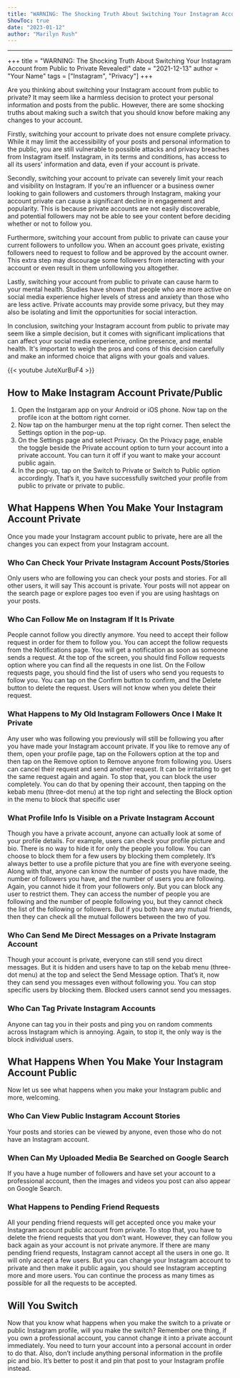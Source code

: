 ```yaml
---
title: "WARNING: The Shocking Truth About Switching Your Instagram Account from Public to Private Revealed!"
ShowToc: true 
date: "2023-01-12"
author: "Marilyn Rush"
---
```

*****
+++ 
title = "WARNING: The Shocking Truth About Switching Your Instagram Account from Public to Private Revealed!"
date = "2021-12-13"
author = "Your Name"
tags = ["Instagram", "Privacy"]
+++

Are you thinking about switching your Instagram account from public to private? It may seem like a harmless decision to protect your personal information and posts from the public. However, there are some shocking truths about making such a switch that you should know before making any changes to your account.

Firstly, switching your account to private does not ensure complete privacy. While it may limit the accessibility of your posts and personal information to the public, you are still vulnerable to possible attacks and privacy breaches from Instagram itself. Instagram, in its terms and conditions, has access to all its users' information and data, even if your account is private.

Secondly, switching your account to private can severely limit your reach and visibility on Instagram. If you're an influencer or a business owner looking to gain followers and customers through Instagram, making your account private can cause a significant decline in engagement and popularity. This is because private accounts are not easily discoverable, and potential followers may not be able to see your content before deciding whether or not to follow you.

Furthermore, switching your account from public to private can cause your current followers to unfollow you. When an account goes private, existing followers need to request to follow and be approved by the account owner. This extra step may discourage some followers from interacting with your account or even result in them unfollowing you altogether.

Lastly, switching your account from public to private can cause harm to your mental health. Studies have shown that people who are more active on social media experience higher levels of stress and anxiety than those who are less active. Private accounts may provide some privacy, but they may also be isolating and limit the opportunities for social interaction.

In conclusion, switching your Instagram account from public to private may seem like a simple decision, but it comes with significant implications that can affect your social media experience, online presence, and mental health. It's important to weigh the pros and cons of this decision carefully and make an informed choice that aligns with your goals and values.

{{< youtube JuteXurBuF4 >}} 



## How to Make Instagram Account Private/Public


1. Open the Instgaram app on your Android or iOS phone. Now tap on the profile icon at the bottom right corner. 
2. Now tap on the hamburger menu at the top right corner. Then select the Settings option in the pop-up. 
3. On the Settings page and select Privacy. On the Privacy page, enable the toggle beside the Private account option to turn your account into a private account. You can turn it off if you want to make your account public again.
4. In the pop-up, tap on the Switch to Private or Switch to Public option accordingly.
That’s it, you have successfully switched your profile from public to private or private to public. 

 
## What Happens When You Make Your Instagram Account Private


Once you made your Instagram account public to private, here are all the changes you can expect from your Instagram account.

 
### Who Can Check Your Private Instagram Account Posts/Stories


Only users who are following you can check your posts and stories. For all other users, it will say This account is private. Your posts will not appear on the search page or explore pages too even if you are using hashtags on your posts. 

 
### Who Can Follow Me on Instagram If It Is Private


People cannot follow you directly anymore. You need to accept their follow request in order for them to follow you. You can accept the follow requests from the Notifications page. You will get a notification as soon as someone sends a request. At the top of the screen, you should find Follow requests option where you can find all the requests in one list.
On the Follow requests page, you should find the list of users who send you requests to follow you. You can tap on the Confirm button to confirm, and the Delete button to delete the request. Users will not know when you delete their request. 

 
### What Happens to My Old Instagram Followers Once I Make It Private


Any user who was following you previously will still be following you after you have made your Instagram account private. If you like to remove any of them, open your profile page, tap on the Followers option at the top and then tap on the Remove option to Remove anyone from following you. 
Users can cancel their request and send another request. It can be irritating to get the same request again and again. To stop that, you can block the user completely. You can do that by opening their account, then tapping on the kebab menu (three-dot menu) at the top right and selecting the Block option in the menu to block that specific user

 
### What Profile Info Is Visible on a Private Instagram Account


Though you have a private account, anyone can actually look at some of your profile details. For example, users can check your profile picture and bio. There is no way to hide it for only the people you follow. You can choose to block them for a few users by blocking them completely. It’s always better to use a profile picture that you are fine with everyone seeing.
Along with that, anyone can know the number of posts you have made, the number of followers you have, and the number of users you are following. Again, you cannot hide it from your followers only. But you can block any user to restrict them. 
They can access the number of people you are following and the number of people following you, but they cannot check the list of the following or followers. But if you both have any mutual friends, then they can check all the mutual followers between the two of you. 

 
### Who Can Send Me Direct Messages on a Private Instagram Account


Though your account is private, everyone can still send you direct messages. But it is hidden and users have to tap on the kebab menu (three-dot menu) at the top and select the Send Message option. That’s it, now they can send you messages even without following you. You can stop specific users by blocking them. Blocked users cannot send you messages. 

 
### Who Can Tag Private Instagram Accounts


Anyone can tag you in their posts and ping you on random comments across Instagram which is annoying. Again, to stop it, the only way is the block individual users.

 
## What Happens When You Make Your Instagram Account Public


Now let us see what happens when you make your Instagram public and more, welcoming.

 
### Who Can View Public Instagram Account Stories


Your posts and stories can be viewed by anyone, even those who do not have an Instagram account.

 
### When Can My Uploaded Media Be Searched on Google Search


If you have a huge number of followers and have set your account to a professional account, then the images and videos you post can also appear on Google Search. 

 
### What Happens to Pending Friend Requests


All your pending friend requests will get accepted once you make your Instagram account public account from private. To stop that, you have to delete the friend requests that you don’t want. However, they can follow you back again as your account is not private anymore. 
If there are many pending friend requests, Instagram cannot accept all the users in one go. It will only accept a few users. 
But you can change your Instagram account to private and then make it public again, you should see Instagram accepting more and more users. You can continue the process as many times as possible for all the requests to be accepted.

 
## Will You Switch


Now that you know what happens when you make the switch to a private or public Instagram profile, will you make the switch? Remember one thing, if you own a professional account, you cannot change it into a private account immediately. You need to turn your account into a personal account in order to do that. Also, don’t include anything personal information in the profile pic and bio. It’s better to post it and pin that post to your Instagram profile instead.




